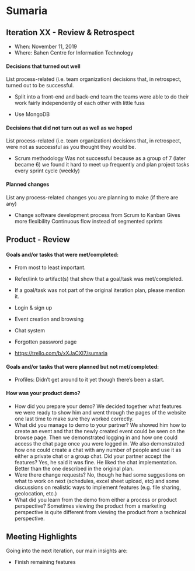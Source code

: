 # Sumaria

## Iteration XX - Review & Retrospect

 * When: November 11, 2019
 * Where: Bahen Centre for Information Technology

#### Decisions that turned out well

List process-related (i.e. team organization) decisions that, in retrospect, turned out to be successful.

* Split into a front-end and back-end team
  the teams were able to do their work fairly independently of each other with little fuss

* Use MongoDB


#### Decisions that did not turn out as well as we hoped

List process-related (i.e. team organization) decisions that, in retrospect, were not as successful as you thought they would be.

* Scrum methodology
  Was not successful because as a group of 7 (later became 6) we found it hard to meet up frequently and plan project tasks every sprint cycle (weekly)


#### Planned changes

List any process-related changes you are planning to make (if there are any)

* Change software development process from Scrum to Kanban
  Gives more flexibility
  Continuous flow instead of segmented sprints


## Product - Review

#### Goals and/or tasks that were met/completed:

* From most to least important.
* Refer/link to artifact(s) that show that a goal/task was met/completed.
* If a goal/task was not part of the original iteration plan, please mention it.

* Login & sign up
* Event creation and browsing
* Chat system
* Forgotten password page
* https://trello.com/b/xXJaCXI7/sumaria

#### Goals and/or tasks that were planned but not met/completed:

* Profiles: Didn’t get around to it yet though there’s been a start.

#### How was your product demo?

* How did you prepare your demo?
  We decided together what features we were ready to show him and went through the pages of the website one last time to make sure they worked correctly.
* What did you manage to demo to your partner?
  We showed him how to create an event and that the newly created event could be seen on the browse page. Then we demonstrated logging in and how one could access the chat page once you were logged in. We also demonstrated how one could create a chat with any number of people and use it as either a private chat or a group chat.
  Did your partner accept the features?
  Yes, he said it was fine. He liked the chat implementation. Better than the one described in the original plan.
* Were there change requests?
  No, though he had some suggestions on what to work on next (schedules, excel sheet upload, etc) and some discussions on realistic ways to implement features (e.g. file sharing, geolocation, etc.)
* What did you learn from the demo from either a process or product perspective?
  Sometimes viewing the product from a marketing perspective is quite different from viewing the product from a technical perspective.

## Meeting Highlights

Going into the next iteration, our main insights are:

* Finish remaining features
